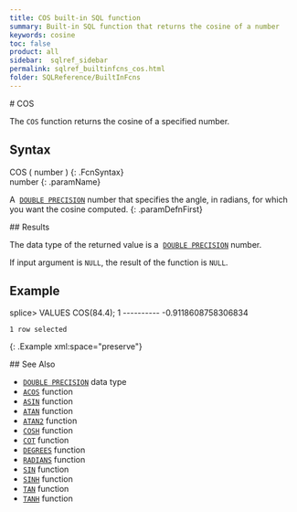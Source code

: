 ```yaml
---
title: COS built-in SQL function
summary: Built-in SQL function that returns the cosine of a number
keywords: cosine
toc: false
product: all
sidebar:  sqlref_sidebar
permalink: sqlref_builtinfcns_cos.html
folder: SQLReference/BuiltInFcns
---
```

<section>
<div class="TopicContent" data-swiftype-index="true" markdown="1">
# COS

The `COS` function returns the cosine of a specified number.

## Syntax

<div class="fcnWrapperWide" markdown="1">
    COS ( number )
{: .FcnSyntax}

</div>
<div class="paramList" markdown="1">
number
{: .paramName}

A &nbsp;[`DOUBLE PRECISION`](sqlref_datatypes_doubleprecision.html) number
that specifies the angle, in radians, for which you want the cosine
computed.
{: .paramDefnFirst}

</div>
## Results

The data type of the returned value is a &nbsp;[`DOUBLE
PRECISION`](sqlref_datatypes_doubleprecision.html) number.

If input argument is `NULL`, the result of the function is `NULL`.

## Example

<div class="preWrapper" markdown="1">
    splice> VALUES COS(84.4);
    1
    ----------
    -0.9118608758306834
    
    1 row selected
{: .Example xml:space="preserve"}

</div>
## See Also

* [`DOUBLE PRECISION`](sqlref_datatypes_doubleprecision.html) data type
* [`ACOS`](sqlref_builtinfcns_acos.html) function
* [`ASIN`](sqlref_builtinfcns_asin.html) function
* [`ATAN`](sqlref_builtinfcns_atan.html) function
* [`ATAN2`](sqlref_builtinfcns_atan2.html) function
* [`COSH`](sqlref_builtinfcns_cosh.html) function
* [`COT`](sqlref_builtinfcns_cot.html) function
* [`DEGREES`](sqlref_builtinfcns_degrees.html) function
* [`RADIANS`](sqlref_builtinfcns_radians.html) function
* [`SIN`](sqlref_builtinfcns_sin.html) function
* [`SINH`](sqlref_builtinfcns_sinh.html) function
* [`TAN`](sqlref_builtinfcns_tan.html) function
* [`TANH`](sqlref_builtinfcns_tanh.html) function

</div>
</section>

